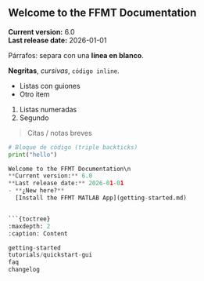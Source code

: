 ## Welcome to the FFMT Documentation
**Current version:** 6.0  
**Last release date:** 2026-01-01

Párrafos: separa con una **línea en blanco**.

**Negritas**, *cursivas*, `código inline`.

- Listas con guiones
- Otro item

1. Listas numeradas
2. Segundo

> Citas / notas breves

```python
# Bloque de código (triple backticks)
print("hello")

Welcome to the FFMT Documentation\n
**Current version:** 6.0  
**Last release date:** 2026-01-01
- **¿New here?**
  [Install the FFMT MATLAB App](getting-started.md)


```{toctree}
:maxdepth: 2
:caption: Content

getting-started
tutorials/quickstart-gui
faq
changelog
